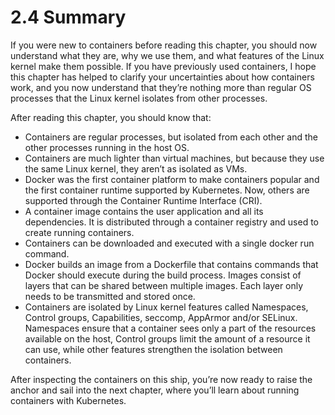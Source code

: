 # 2.4 Summary

If you were new to containers before reading this chapter, you should now understand what they are, why we use them, and what features of the Linux kernel make them possible. If you have previously used containers, I hope this chapter has helped to clarify your uncertainties about how containers work, and you now understand that they’re nothing more than regular OS processes that the Linux kernel isolates from other processes.

After reading this chapter, you should know that:

* Containers are regular processes, but isolated from each other and the other processes running in the host OS.
* Containers are much lighter than virtual machines, but because they use the same Linux kernel, they aren’t as isolated as VMs.
* Docker was the first container platform to make containers popular and the first container runtime supported by Kubernetes. Now, others are supported through the Container Runtime Interface (CRI).
* A container image contains the user application and all its dependencies. It is distributed through a container registry and used to create running containers.
* Containers can be downloaded and executed with a single docker run command.
* Docker builds an image from a Dockerfile that contains commands that Docker should execute during the build process. Images consist of layers that can be shared between multiple images. Each layer only needs to be transmitted and stored once.
* Containers are isolated by Linux kernel features called Namespaces, Control groups, Capabilities, seccomp, AppArmor and/or SELinux. Namespaces ensure that a container sees only a part of the resources available on the host, Control groups limit the amount of a resource it can use, while other features strengthen the isolation between containers.

After inspecting the containers on this ship, you’re now ready to raise the anchor and sail into the next chapter, where you’ll learn about running containers with Kubernetes.